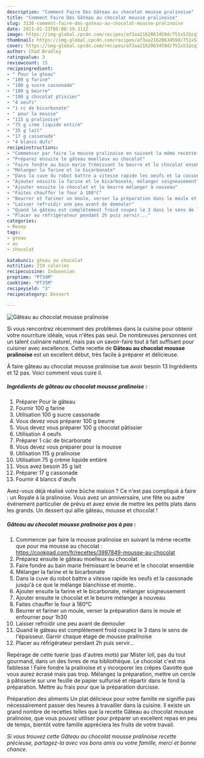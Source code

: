 ```yaml
---
description: "Comment Faire Des Gâteau au chocolat mousse pralinoise"
title: "Comment Faire Des Gâteau au chocolat mousse pralinoise"
slug: 3136-comment-faire-des-gateau-au-chocolat-mousse-pralinoise
date: 2021-01-23T05:08:19.311Z
image: https://img-global.cpcdn.com/recipes/af3aa2162063459d/751x532cq70/gateau-au-chocolat-mousse-pralinoise-photo-principale-de-la-recette.jpg
thumbnail: https://img-global.cpcdn.com/recipes/af3aa2162063459d/751x532cq70/gateau-au-chocolat-mousse-pralinoise-photo-principale-de-la-recette.jpg
cover: https://img-global.cpcdn.com/recipes/af3aa2162063459d/751x532cq70/gateau-au-chocolat-mousse-pralinoise-photo-principale-de-la-recette.jpg
author: Chad Bradley
ratingvalue: 3
reviewcount: 15
recipeingredient:
- " Pour le gteau"
- "100 g farine"
- "100 g sucre cassonade"
- "100 g beurre"
- "100 g chocolat ptissier"
- "4 oeufs"
- "1 cc de bicarbonate"
- " pour la mousse"
- "115 g pralinoise"
- "75 g crme liquide entire"
- "35 g lait"
- "17 g cassonade"
- "4 blancs dufs"
recipeinstructions:
- "Commencer par faire la mousse pralinoise en suivant la même recette que pour ma mousse au chocolat : https://cookpad.com/fr/recettes/3997849-mousse-au-chocolat"
- "Préparez ensuite le gâteau moelleux au chocolat"
- "Faire fondre au bain marie frémissant le beurre et le chocolat ensemble"
- "Mélanger la farine et le bicarbonate"
- "Dans la cuve du robot battre a vitesse rapide les oeufs et la cassonade jusqu&#39;à ce que le mélange blanchisse et monte.."
- "Ajouter ensuite la farine et le bicarbonate, mélanger soigneusement"
- "Ajouter ensuite le chocolat et le beurre mélanger à nouveau"
- "Faites chauffer le four à 180°C"
- "Beurrer et fariner un moule, verser la préparation dans le moule et enfourner pour 1h30"
- "Laisser refroidir une peu avant de demouler"
- "Quand le gâteau est complètement froid coupez le 3 dans le sens de l&#39;épaisseur. Garnir chaque étage de mousse pralinoise"
- "Placer au réfrigérateur pendant 2h puis servir..."
categories:
- Resep
tags:
- gteau
- au
- chocolat

katakunci: gteau au chocolat 
nutrition: 219 calories
recipecuisine: Indonesian
preptime: "PT34M"
cooktime: "PT35M"
recipeyield: "3"
recipecategory: Dessert

---
```



![Gâteau au chocolat mousse pralinoise](https://img-global.cpcdn.com/recipes/af3aa2162063459d/751x532cq70/gateau-au-chocolat-mousse-pralinoise-photo-principale-de-la-recette.jpg)

Si vous rencontrez récemment des problèmes dans la cuisine pour obtenir votre nourriture idéale, vous n'êtes pas seul. De nombreuses personnes ont un talent culinaire naturel, mais pas un savoir-faire tout à fait suffisant pour cuisiner avec excellence. Cette recette de <strong> Gâteau au chocolat mousse pralinoise </strong> est un excellent début, très facile à préparer et délicieuse.

<!--inarticleads1-->

À faire gâteau au chocolat mousse pralinoise tue avoir besoin 13 Ingrédients et 12 pas. Voici comment vous cuire il.

##### Ingrédients de gâteau au chocolat mousse pralinoise :

1. Préparer  Pour le gâteau
1. Fournir 100 g farine
1. Utilisation 100 g sucre cassonade
1. Vous devez vous préparer 100 g beurre
1. Vous devez vous préparer 100 g chocolat pâtissier
1. Utilisation 4 oeufs
1. Préparer 1 càc de bicarbonate
1. Vous devez vous préparer  pour la mousse
1. Utilisation 115 g pralinoise
1. Utilisation 75 g crème liquide entière
1. Vous avez besoin 35 g lait
1. Préparer 17 g cassonade
1. Fournir 4 blancs d&#39;œufs


Avez-vous déjà réalisé votre bûche maison ? Ce n&#39;est pas compliqué à faire : un Royale à la pralinoise. Vous avez un anniversaire, une fête ou autre événement particulier de prévu et avez envie de mettre les petits plats dans les grands. Un dessert qui allie gâteau, mousse et chocolat ! 

<!--inarticleads2-->

##### Gâteau au chocolat mousse pralinoise pas à pas :

1. Commencer par faire la mousse pralinoise en suivant la même recette que pour ma mousse au chocolat : https://cookpad.com/fr/recettes/3997849-mousse-au-chocolat
1. Préparez ensuite le gâteau moelleux au chocolat
1. Faire fondre au bain marie frémissant le beurre et le chocolat ensemble
1. Mélanger la farine et le bicarbonate
1. Dans la cuve du robot battre a vitesse rapide les oeufs et la cassonade jusqu&#39;à ce que le mélange blanchisse et monte..
1. Ajouter ensuite la farine et le bicarbonate, mélanger soigneusement
1. Ajouter ensuite le chocolat et le beurre mélanger à nouveau
1. Faites chauffer le four à 180°C
1. Beurrer et fariner un moule, verser la préparation dans le moule et enfourner pour 1h30
1. Laisser refroidir une peu avant de demouler
1. Quand le gâteau est complètement froid coupez le 3 dans le sens de l&#39;épaisseur. Garnir chaque étage de mousse pralinoise
1. Placer au réfrigérateur pendant 2h puis servir...


Repérage de cette tuerie (pas d&#39;autres mots) par Mister loli, pas du tout gourmand, dans un des livres de ma bibliothèque. Le chocolat c&#39;est ma faiblesse ! Faire fondre la pralinoise et y incorporer les crêpes Gavotte que vous aurez écrasé mais pas trop. Mélangez la préparation, mettre un cercle à pâtisserie sur une feuille de papier sulfurisé et répartir dans le fond la préparation. Mettre au frais pour que la préparation durcisse. 

<!--inarticleads1-->

<p>
Préparation des aliments Un plat délicieux pour votre famille ne signifie pas nécessairement passer des heures à travailler dans la cuisine. Il existe un grand nombre de recettes telles que la recette Gâteau au chocolat mousse pralinoise, que vous pouvez utiliser pour préparer un excellent repas en peu de temps, bientôt votre famille appréciera les fruits de votre travail.
</p>

<p>
<i>Si vous trouvez cette Gâteau au chocolat mousse pralinoise recette précieuse, partagez-la avec vos bons amis ou votre famille, merci et bonne chance.</i>
</p>
